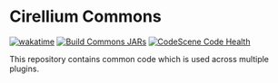 # Cirellium Commons
[![wakatime](https://wakatime.com/badge/user/6c97bad2-36e8-437d-9761-77116f8274c5/project/7fc9d0f4-a42d-41ce-93f5-b61c794479fa.svg)](https://wakatime.com/badge/user/6c97bad2-36e8-437d-9761-77116f8274c5/project/7fc9d0f4-a42d-41ce-93f5-b61c794479fa)
[![Build Commons JARs](https://github.com/Cirellium/commons/actions/workflows/maven.yml/badge.svg)](https://github.com/Cirellium/commons/actions/workflows/maven.yml)
[![CodeScene Code Health](https://codescene.io/projects/40301/status-badges/code-health)](https://codescene.io/projects/40301)

This repository contains common code which is used across multiple plugins.
